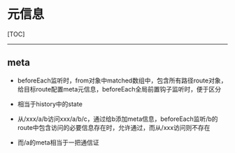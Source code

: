 # 元信息

[TOC]

***

## meta

+ beforeEach监听时，from对象中matched数组中，包含所有路径route对象，给目标route配置meta元信息，beforeEach全局前置钩子监听时，便于区分

+ 相当于history中的state

+ 从/xxx/a/b访问xxx/a/b/c，通过给b添加meta信息，beforeEach监听/b的route中包含访问的必要信息存在时，允许通过，而从/xxx访问则不存在

+ 而/a的meta相当于一把通信证

